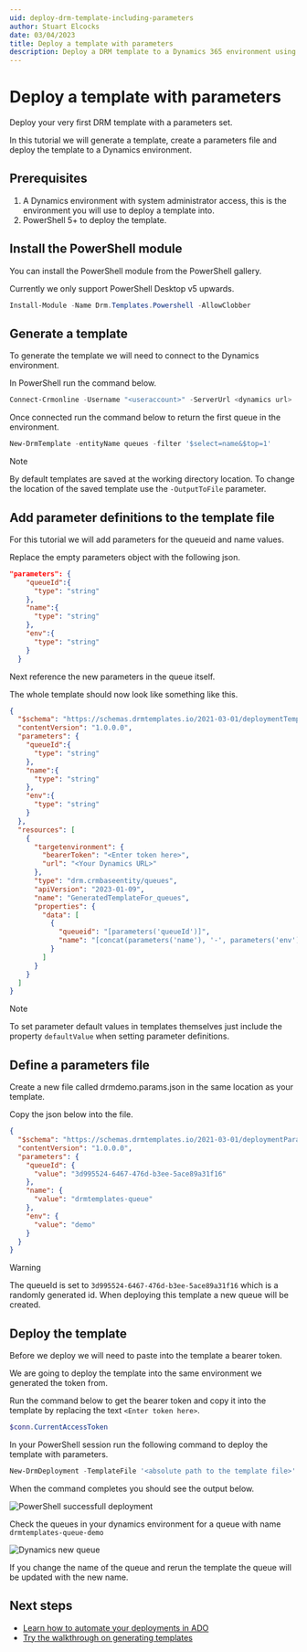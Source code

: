 ```yaml
---
uid: deploy-drm-template-including-parameters
author: Stuart Elcocks
date: 03/04/2023
title: Deploy a template with parameters
description: Deploy a DRM template to a Dynamics 365 environment using a parameter set.
---
```


# Deploy a template with parameters

Deploy your very first DRM template with a parameters set.

In this tutorial we will generate a template, create a parameters file and deploy the template to a
Dynamics environment.

## Prerequisites

1. A Dynamics environment with system administrator access, this is the environment
 you will use to deploy a template into.
2.  PowerShell 5+ to deploy the template.

## Install the PowerShell module

You can install the PowerShell module from the PowerShell gallery.

Currently we only support PowerShell Desktop v5 upwards.

```powershell
Install-Module -Name Drm.Templates.Powershell -AllowClobber
```

## Generate a template

To generate the template we will need to connect to the Dynamics environment.

In PowerShell run the command below.

```powershell
Connect-Crmonline -Username "<useraccount>" -ServerUrl <dynamics url>
```

Once connected run the command below to return the first queue in the environment.

```powershell
New-DrmTemplate -entityName queues -filter '$select=name&$top=1'
```

>[!NOTE]
> By default templates are saved at the working directory location.  To change the location of the
saved template use the ```-OutputToFile``` parameter.

## Add parameter definitions to the template file

For this tutorial we will add parameters for the queueid and name values.

Replace the empty parameters object with the following json.

```json
"parameters": {
    "queueId":{
      "type": "string"
    },
    "name":{
      "type": "string"
    },
    "env":{
      "type": "string"
    }
  }
```

Next reference the new parameters in the queue itself.

The whole template should now look like something like this.

```json
{
  "$schema": "https://schemas.drmtemplates.io/2021-03-01/deploymentTemplate.json#",
  "contentVersion": "1.0.0.0",
  "parameters": {
    "queueId":{
      "type": "string"
    },
    "name":{
      "type": "string"
    },
    "env":{
      "type": "string"
    }
  },
  "resources": [
    {
      "targetenvironment": {
        "bearerToken": "<Enter token here>",
        "url": "<Your Dynamics URL>"
      },
      "type": "drm.crmbaseentity/queues",
      "apiVersion": "2023-01-09",
      "name": "GeneratedTemplateFor_queues",
      "properties": {
        "data": [
          {
            "queueid": "[parameters('queueId')]",
            "name": "[concat(parameters('name'), '-', parameters('env'))]"
          }
        ]
      }
    }
  ]
}
```

>[!NOTE]
> To set parameter default values in templates themselves just include the property ```defaultValue```
when setting parameter definitions.

## Define a parameters file

Create a new file called drmdemo.params.json in the same location as your template.

Copy the json below into the file.

```json
{
  "$schema": "https://schemas.drmtemplates.io/2021-03-01/deploymentParameters.json#",
  "contentVersion": "1.0.0.0",
  "parameters": {
    "queueId": {
      "value": "3d995524-6467-476d-b3ee-5ace89a31f16"
    },
    "name": {
      "value": "drmtemplates-queue"
    },
    "env": {
      "value": "demo"
    }
  }
}
```

>[!WARNING]
> The queueId is set to ```3d995524-6467-476d-b3ee-5ace89a31f16``` which is a randomly generated id.  When
deploying this template a new queue will be created.

## Deploy the template

Before we deploy we will need to paste into the template a bearer token.

We are going to deploy the template into the same environment we generated the token from.

Run the command below to get the bearer token and copy it into the template by replacing the text ```<Enter token here>```.

```powershell
$conn.CurrentAccessToken
```

In your PowerShell session run the following command to deploy the template with parameters.

```powershell
New-DrmDeployment -TemplateFile '<absolute path to the template file>' -TemplateParameterFile '<absolute path to the parameters file>'
```

When the command completes you should see the output below.

![PowerShell successfull deployment](/images/new-drmdeployment-pwsh-success.png)

Check the queues in your dynamics environment for a queue with name ```drmtemplates-queue-demo```

![Dynamics new queue](/images/dynamics-new-queue.png)


If you change the name of the queue and rerun the template the queue will be updated with the new name.

## Next steps

- [Learn how to automate your deployments in ADO](xref:deploy-drm-ado-pipelines)
- [Try the walkthrough on generating templates](xref:generate-drm-template)